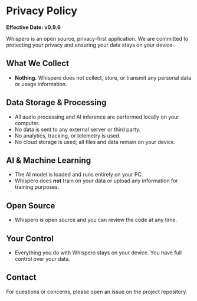 # Privacy Policy

**Effective Date: v0.9.6**

Whispero is an open source, privacy-first application. We are committed to protecting your privacy and ensuring your data stays on your device.

## What We Collect
- **Nothing.** Whispero does not collect, store, or transmit any personal data or usage information.

## Data Storage & Processing
- All audio processing and AI inference are performed locally on your computer.
- No data is sent to any external server or third party.
- No analytics, tracking, or telemetry is used.
- No cloud storage is used; all files and data remain on your device.

## AI & Machine Learning
- The AI model is loaded and runs entirely on your PC.
- Whispero does **not** train on your data or upload any information for training purposes.

## Open Source
- Whispero is open source and you can review the code at any time.

## Your Control
- Everything you do with Whispero stays on your device. You have full control over your data.

## Contact
For questions or concerns, please open an issue on the project repository. 